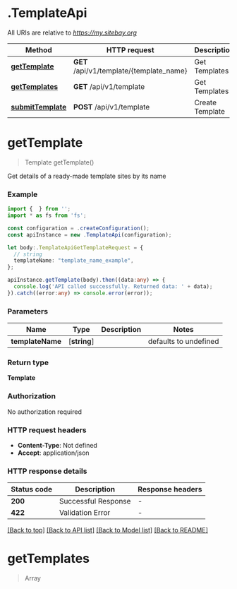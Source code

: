 # .TemplateApi

All URIs are relative to *https://my.sitebay.org*

Method | HTTP request | Description
------------- | ------------- | -------------
[**getTemplate**](TemplateApi.md#getTemplate) | **GET** /api/v1/template/{template_name} | Get Templates
[**getTemplates**](TemplateApi.md#getTemplates) | **GET** /api/v1/template | Get Templates
[**submitTemplate**](TemplateApi.md#submitTemplate) | **POST** /api/v1/template | Create Template


# **getTemplate**
> Template getTemplate()

Get details of a ready-made template sites by its name

### Example


```typescript
import {  } from '';
import * as fs from 'fs';

const configuration = .createConfiguration();
const apiInstance = new .TemplateApi(configuration);

let body:.TemplateApiGetTemplateRequest = {
  // string
  templateName: "template_name_example",
};

apiInstance.getTemplate(body).then((data:any) => {
  console.log('API called successfully. Returned data: ' + data);
}).catch((error:any) => console.error(error));
```


### Parameters

Name | Type | Description  | Notes
------------- | ------------- | ------------- | -------------
 **templateName** | [**string**] |  | defaults to undefined


### Return type

**Template**

### Authorization

No authorization required

### HTTP request headers

 - **Content-Type**: Not defined
 - **Accept**: application/json


### HTTP response details
| Status code | Description | Response headers |
|-------------|-------------|------------------|
**200** | Successful Response |  -  |
**422** | Validation Error |  -  |

[[Back to top]](#) [[Back to API list]](README.md#documentation-for-api-endpoints) [[Back to Model list]](README.md#documentation-for-models) [[Back to README]](README.md)

# **getTemplates**
> Array<Template> getTemplates()

Returns a list of ready-made template sites

### Example


```typescript
import {  } from '';
import * as fs from 'fs';

const configuration = .createConfiguration();
const apiInstance = new .TemplateApi(configuration);

let body:any = {};

apiInstance.getTemplates(body).then((data:any) => {
  console.log('API called successfully. Returned data: ' + data);
}).catch((error:any) => console.error(error));
```


### Parameters
This endpoint does not need any parameter.


### Return type

**Array<Template>**

### Authorization

No authorization required

### HTTP request headers

 - **Content-Type**: Not defined
 - **Accept**: application/json


### HTTP response details
| Status code | Description | Response headers |
|-------------|-------------|------------------|
**200** | Successful Response |  -  |

[[Back to top]](#) [[Back to API list]](README.md#documentation-for-api-endpoints) [[Back to Model list]](README.md#documentation-for-models) [[Back to README]](README.md)

# **submitTemplate**
> Template submitTemplate()

Create a new template by uploading a wpress file

### Example


```typescript
import {  } from '';
import * as fs from 'fs';

const configuration = .createConfiguration();
const apiInstance = new .TemplateApi(configuration);

let body:.TemplateApiSubmitTemplateRequest = {
  // TemplateCreate (optional)
  templateCreate: {
    fullDescription: "fullDescription_example",
    name: "name_example",
    plugins: "plugins_example",
    quickstart: "quickstart_example",
    shortDescription: "shortDescription_example",
    tag: "tag_example",
    wpressUrl: "wpressUrl_example",
  },
};

apiInstance.submitTemplate(body).then((data:any) => {
  console.log('API called successfully. Returned data: ' + data);
}).catch((error:any) => console.error(error));
```


### Parameters

Name | Type | Description  | Notes
------------- | ------------- | ------------- | -------------
 **templateCreate** | **TemplateCreate**|  |


### Return type

**Template**

### Authorization

[OAuth2PasswordBearer](README.md#OAuth2PasswordBearer)

### HTTP request headers

 - **Content-Type**: application/json
 - **Accept**: application/json


### HTTP response details
| Status code | Description | Response headers |
|-------------|-------------|------------------|
**200** | Successful Response |  -  |
**422** | Validation Error |  -  |

[[Back to top]](#) [[Back to API list]](README.md#documentation-for-api-endpoints) [[Back to Model list]](README.md#documentation-for-models) [[Back to README]](README.md)


